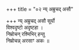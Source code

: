 +++
title = "०२ न्य् अम्रुचद् असौ"

+++
न्य् अम्रुचद् असौ सूर्यो  
विश्वदृष्टो अदृष्टहा ।  
निम्रोचन् रश्मिभिर् हन्तु  
निम्रोचन्न् अरसाꣳ अकः ॥